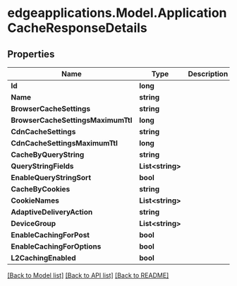 # edgeapplications.Model.ApplicationCacheResponseDetails

## Properties

Name | Type | Description | Notes
------------ | ------------- | ------------- | -------------
**Id** | **long** |  | 
**Name** | **string** |  | 
**BrowserCacheSettings** | **string** |  | 
**BrowserCacheSettingsMaximumTtl** | **long** |  | 
**CdnCacheSettings** | **string** |  | 
**CdnCacheSettingsMaximumTtl** | **long** |  | 
**CacheByQueryString** | **string** |  | 
**QueryStringFields** | **List&lt;string&gt;** |  | 
**EnableQueryStringSort** | **bool** |  | 
**CacheByCookies** | **string** |  | 
**CookieNames** | **List&lt;string&gt;** |  | 
**AdaptiveDeliveryAction** | **string** |  | [optional] 
**DeviceGroup** | **List&lt;string&gt;** |  | [optional] 
**EnableCachingForPost** | **bool** |  | 
**EnableCachingForOptions** | **bool** |  | [optional] 
**L2CachingEnabled** | **bool** |  | 

[[Back to Model list]](../README.md#documentation-for-models) [[Back to API list]](../README.md#documentation-for-api-endpoints) [[Back to README]](../README.md)

